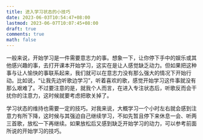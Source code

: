 ```yaml
---
title: 进入学习状态的小技巧
date: 2023-06-03T10:54:47+08:00
lastmod: 2023-06-07T10:07:45+08:00
draft: true
comments: true
math: false
---
```


一般来说，开始学习是一件需要意志力的事。想象一下，让你停下手中的娱乐或其他感兴趣的事，去打开课本开始学习，这实在是让人感觉缺乏动力。但如果把这种事与让人愉快的事联系起来，我们就可以在意志力没有那么强大的情况下开始行动。比如说，“让我先边听歌边学习”，听着喜欢的歌，感觉开始学习这件事就没有那么艰难了。不过要注意的是，就我个人而言，在进入专注状态后，听歌反而会干扰你的注意力，这时候就要考虑把歌关掉了。

学习状态的维持也需要一定的技巧。对我来说，大概学习一个小时左右就会感到注意力有所下降，这时候与其强迫自己继续学习，不如先暂且停下来休息一会、听两三首歌，放松一下再继续。如果放松后又感到缺乏开始学习的动力，可以参考前面所说的开始学习的技巧。

